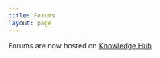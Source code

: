 ```yaml
---
title: Forums
layout: page
---
```


Forums are now hosted on [Knowledge Hub](https://knowledgehub.group/group/standards-working-group-nptc/group-forum)